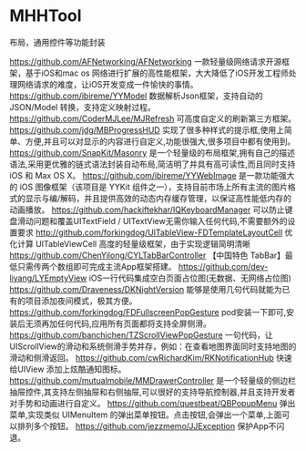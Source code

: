 # MHHTool
布局，通用控件等功能封装

https://github.com/AFNetworking/AFNetworking 一款轻量级网络请求开源框架，基于iOS和mac os 网络进行扩展的高性能框架，大大降低了iOS开发工程师处理网络请求的难度，让iOS开发变成一件愉快的事情。
https://github.com/ibireme/YYModel 数据解析Json框架，支持自动的 JSON/Model 转换，支持定义映射过程。
https://github.com/CoderMJLee/MJRefresh 可高度自定义的刷新第三方框架。
https://github.com/jdg/MBProgressHUD 实现了很多种样式的提示框,使用上简单、方便,并且可以对显示的内容进行自定义,功能很强大,很多项目中都有使用到。
https://github.com/SnapKit/Masonry 是一个轻量级的布局框架,拥有自己的描述语法,采用更优雅的链式语法封装自动布局,简洁明了并具有高可读性,而且同时支持 iOS 和 Max OS X。
https://github.com/ibireme/YYWebImage 是一款功能强大的 iOS 图像框架（该项目是 YYKit 组件之一），支持目前市场上所有主流的图片格式的显示与编/解码，并且提供高效的动态内存缓存管理，以保证高性能低内存的动画播放。
https://github.com/hackiftekhar/IQKeyboardManager 可以防止键盘滑动问题和覆盖UITextField / UITextView无需你输入任何代码,不需要额外的设置要求
http://github.com/forkingdog/UITableView-FDTemplateLayoutCell  优化计算 UITableViewCell 高度的轻量级框架，由于实现逻辑简明清晰
https://github.com/ChenYilong/CYLTabBarController 【中国特色 TabBar】最低只需传两个数组即可完成主流App框架搭建。
https://github.com/dev-liyang/LYEmptyView  iOS一行代码集成空白页面占位图(无数据、无网络占位图)
https://github.com/Draveness/DKNightVersion 能够是使用几句代码就能为已有的项目添加夜间模式，极其方便。
https://github.com/forkingdog/FDFullscreenPopGesture pod安装一下即可,安装后无须再加任何代码,应用所有页面都将支持全屏侧滑。
https://github.com/banchichen/TZScrollViewPopGesture 一句代码，让UIScrollView的滑动和系统侧滑手势并存，例如：在查看地图界面同时支持地图的滑动和侧滑返回。
https://github.com/cwRichardKim/RKNotificationHub     快速给UIView 添加上炫酷通知图标。
https://github.com/mutualmobile/MMDrawerController 是一个轻量级的侧边栏抽屉控件,其支持左侧抽屉和右侧抽屉,可以很好的支持导航控制器,并且支持开发者对手势和动画进行自定义。
https://github.com/questbeat/QBPopupMenu 弹出菜单,实现类似 UIMenuItem 的弹出菜单按钮。点击按钮,会弹出一个菜单,上面可以排列多个按钮。
https://github.com/jezzmemo/JJException 保护App不闪退。
